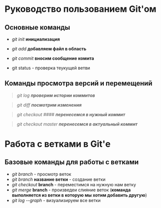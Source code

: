 # Руководство пользованием Git'ом

## Основные команды

- *git init* **инициализация**

- *git add* **добавляем файл в область**

- *git commit* **вносим сообщение комита**

- git status - проверка теукущей ветви

## Команды просмотра версий и перемещений

> *git log* ***проверим истории коммитов***

> *git diff* ***посмотрим изменения***

> *git checkout ####* ***перенесемся в нужный коммит***

> *git checkout master* ***перенесемся в актуальный коммит***

# Работа с ветками в Git'е

## Базовые  команды для работы с ветками

* *git branch* - просмотр веток
* *git branch* **название ветки** - создание ветки
* *git checkout* **branch** - переместимся на нужную нам ветку 
* *git merge* **branch** - произведеи слияние веток (**команда выполняется из ветки в которую мы хотим добавить другую**)
* *git log --graph* - визуализируем все ветки


